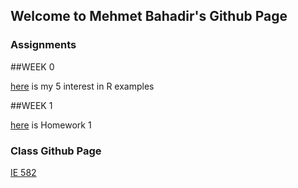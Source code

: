 ## Welcome to Mehmet Bahadir's Github Page


### Assignments



##WEEK 0

[here](files\example_homework_0.html) is my 5 interest in R examples

##WEEK 1

[here](Homework1\Homework_1.html) is Homework 1


### Class Github Page

[IE 582](https://github.com/BU-IE-582)
